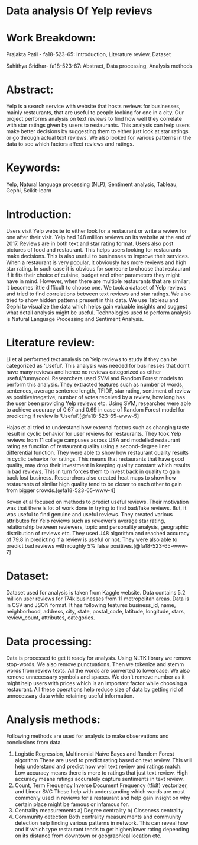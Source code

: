 Data analysis Of Yelp revievs
======
# Work Breakdown:

Prajakta Patil - fa18-523-65: Introduction, Literature review, Dataset

Sahithya Sridhar- fa18-523-67: Abstract, Data processing, Analysis methods

# Abstract:
Yelp is a search service with website that hosts reviews for businesses, mainly restaurants, that are useful to people looking for one in a city. Our project performs analysis on text reviews to find how well they correlate with star ratings given by users to restaurants. This analysis can help users make better decisions by suggesting them to either just look at star ratings or go through actual text reviews. We also looked for various patterns in the data to see which factors affect reviews and ratings. 
# Keywords:
Yelp, Natural language processing (NLP), Sentiment analysis, Tableau, Gephi, Scikit-learn
# Introduction:
Users visit Yelp website to either look for a restaurant or write a review for one after their visit. Yelp had 148 million reviews on its website at the end of 2017. Reviews are in both text and star rating format. Users also post pictures of food and restaurant. This helps users looking for restaurants make decisions. This is also useful to businesses to improve their services. When a restaurant is very popular, it obviously has more reviews and high star rating. In such case it is obvious for someone to choose that restaurant if it fits their choice of cuisine, budget and other parameters they might have in mind. However, when there are multiple restaurants that are similar; it becomes little difficult to choose one. We took a dataset of Yelp reviews and tried to find correlations between text reviews and star ratings. We also tried to show hidden patterns present in this data. We use Tableau and Gephi to visualize the data which helps gain valuable insights and suggest what detail analysis might be useful. Technologies used to perform analysis is Natural Language Processing and Sentiment Analysis. 
# Literature review:
Li et al performed text analysis on Yelp reviews to study if they can be categorized as ‘Useful’. This analysis was needed for businesses that don’t have many reviews and hence no reviews categorized as either useful/funny/cool. Researchers used SVM and Random Forest models to perform this analysis. They extracted features such as number of words, sentences, average sentence length, TFIDF, star rating, sentiment of review as positive/negative, number of votes received by a review, how long has the user been providing Yelp reviews etc. Using SVM, researches were able to achieve accuracy of 0.67 and 0.69 in case of Random Forest model for predicting if review is ‘Useful’.[@fa18-523-65-www-5]

Hajas et al tried to understand how external factors such as changing taste result in cyclic behavior for user reviews for restaurants. They took Yelp reviews from 11 college campuses across USA and modelled restaurant rating as function of restaurant quality using a second-degree liner differential function. They were able to show how restaurant quality results in cyclic behavior for ratings. This means that restaurants that have good quality, may drop their investment in keeping quality constant which results in bad reviews. This in turn forces them to invest back in quality to gain back lost business. Researchers also created heat maps to show how restaurants of similar high quality tend to be closer to each other to gain from bigger crowds.[@fa18-523-65-www-4]

Koven et al focused on methods to predict useful reviews. Their motivation was that there is lot of work done in trying to find bad/fake reviews. But, it was useful to find genuine and useful reviews. They created various attributes for Yelp reviews such as reviewer’s average star rating, relationship between reviewers, topic and personality analysis, geographic distribution of reviews etc. They used J48 algorithm and reached accuracy of 79.8 in predicting if a review is useful or not. They were also able to predict bad reviews with roughly 5% false positives.[@fa18-523-65-www-7]
# Dataset:
Dataset used for analysis is taken from Kaggle website. Data contains 5.2 million user reviews for 174k businesses from 11 metropolitan areas. Data is in CSV and JSON format.  It has following features business_id, name, neighborhood, address, city, state, postal_code, latitude, longitude, stars, review_count, attributes, categories. 
# Data processing:
Data is processed to get it ready for analysis. Using NLTK library we remove stop-words.  We also remove punctuations. Then we tokenize and stemm words from review texts. All the words are converted to lowercase. We also remove unnecessary symbols and spaces. We don’t remove number as it might help users with prices which is an important factor while choosing a restaurant.  All these operations help reduce size of data by getting rid of unnecessary data while retaining useful information. 
# Analysis methods:
Following methods are used for analysis to make observations and conclusions from data.
1. Logistic Regression, Multinomial Naïve Bayes and Random Forest algorithm
	These are used to predict rating based on text review. This will help understand and predict how well text review and ratings match. Low accuracy means there is more to ratings that just text review. High accuracy means ratings accurately capture sentiments in text review.
2. Count, Term Frequency Inverse Document Frequency (tfidf) vectorizer, and Linear SVC
	These help with understanding which words are most commonly used in reviews for a restaurant and help gain insight on why certain place might be famous or infamous for.
3. Centrality measurements
a)	Degree centrality
b)	Closeness centrality
4. Community detection
	Both centrality measurements and community detection help finding various patterns in network. This can reveal how and if which type restaurant tends to get higher/lower rating depending on its distance from downtown or geographical location etc. 
